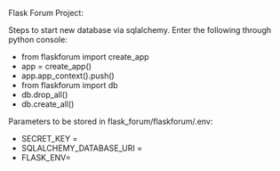 Flask Forum Project:

Steps to start new database via sqlalchemy. Enter the following through python console:

 - from flaskforum import create_app
 - app = create_app()
 - app.app_context().push()
 - from flaskforum import db
 - db.drop_all()
 - db.create_all()

Parameters to be stored in flask_forum/flaskforum/.env:

 - SECRET_KEY =
 - SQLALCHEMY_DATABASE_URI =
 - FLASK_ENV=